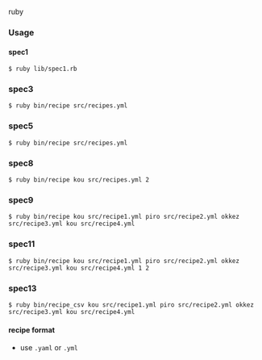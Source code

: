 ruby

### Usage


#### spec1

```
$ ruby lib/spec1.rb
```

### spec3

```
$ ruby bin/recipe src/recipes.yml
```

### spec5

```
$ ruby bin/recipe src/recipes.yml
```

### spec8

```
$ ruby bin/recipe kou src/recipes.yml 2
```

### spec9

```
$ ruby bin/recipe kou src/recipe1.yml piro src/recipe2.yml okkez src/recipe3.yml kou src/recipe4.yml
```

### spec11

```
$ ruby bin/recipe kou src/recipe1.yml piro src/recipe2.yml okkez src/recipe3.yml kou src/recipe4.yml 1 2
```

### spec13

```
$ ruby bin/recipe_csv kou src/recipe1.yml piro src/recipe2.yml okkez src/recipe3.yml kou src/recipe4.yml 
```
 
#### recipe format

* use `.yaml` or `.yml`
